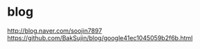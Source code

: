 # blog
http://blog.naver.com/soojin7897
https://github.com/BakSujin/blog/google41ec1045059b2f6b.html
